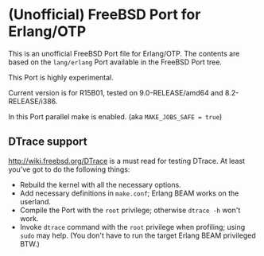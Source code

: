 # (Unofficial) FreeBSD Port for Erlang/OTP

This is an unofficial FreeBSD Port file for Erlang/OTP.
The contents are based on the `lang/erlang` Port
available in the FreeBSD Port tree.

This Port is highly experimental.

Current version is for R15B01, tested on 9.0-RELEASE/amd64 and 8.2-RELEASE/i386.

In this Port parallel make is enabled. (aka `MAKE_JOBS_SAFE = true`)

## DTrace support

<http://wiki.freebsd.org/DTrace> is a must read for testing DTrace.
At least you've got to do the following things:

* Rebuild the kernel with all the necessary options.
* Add necessary definitions in `make.conf`; Erlang BEAM works on the userland.
* Compile the Port with the `root` privilege; otherwise `dtrace -h` won't work.
* Invoke `dtrace` command with the `root` privilege when profiling; using `sudo` may help. (You don't have to run the target Erlang BEAM privileged BTW.)
